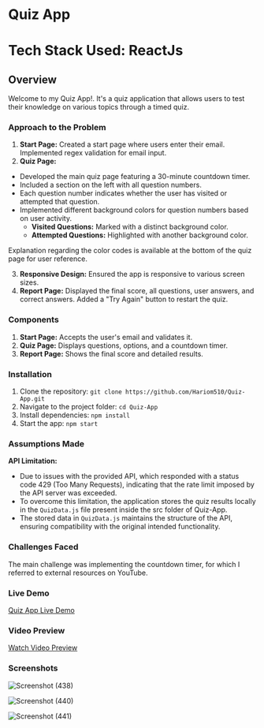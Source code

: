 # Quiz App

# Tech Stack Used: ReactJs

## Overview

Welcome to my Quiz App!. It's a quiz application that allows users to test their knowledge on various topics through a timed quiz.

### Approach to the Problem

1. **Start Page:** Created a start page where users enter their email. Implemented regex validation for email input.
2. **Quiz Page:** 
- Developed the main quiz page featuring a 30-minute countdown timer.
- Included a section on the left with all question numbers.
- Each question number indicates whether the user has visited or attempted that question.
- Implemented different background colors for question numbers based on user activity.
  - **Visited Questions:** Marked with a distinct background color.
  - **Attempted Questions:** Highlighted with another background color.

Explanation regarding the color codes is available at the bottom of the quiz page for user reference.

3. **Responsive Design:** Ensured the app is responsive to various screen sizes.
4. **Report Page:** Displayed the final score, all questions, user answers, and correct answers. Added a "Try Again" button to restart the quiz.

### Components

1. **Start Page:** Accepts the user's email and validates it.
2. **Quiz Page:** Displays questions, options, and a countdown timer.
3. **Report Page:** Shows the final score and detailed results.

### Installation

1. Clone the repository: `git clone https://github.com/Hariom510/Quiz-App.git`
2. Navigate to the project folder: `cd Quiz-App`
3. Install dependencies: `npm install`
4. Start the app: `npm start`

### Assumptions Made

**API Limitation:**
- Due to issues with the provided API, which responded with a status code 429 (Too Many Requests), indicating that the rate limit imposed by the API server was exceeded.
- To overcome this limitation, the application stores the quiz results locally in the `QuizData.js` file present inside the src folder of Quiz-App.
- The stored data in `QuizData.js` maintains the structure of the API, ensuring compatibility with the original intended functionality.

### Challenges Faced

The main challenge was implementing the countdown timer, for which I referred to external resources on YouTube.

### Live Demo

[Quiz App Live Demo](https://hariomquizapp.netlify.app/quiz)

### Video Preview

[Watch Video Preview](https://www.loom.com/share/ca190f001fdd4be687a1d2a5d4cce105?sid=05bd1626-39ad-485e-b773-0c9a449c4557)

### Screenshots

![Screenshot (438)](https://github.com/Hariom510/Quiz-App/assets/85151795/b127005d-93b7-4105-94ca-8e9ef545efc4)

![Screenshot (440)](https://github.com/Hariom510/Quiz-App/assets/85151795/b35e6620-1cd3-4e62-9dde-253c28030417)

![Screenshot (441)](https://github.com/Hariom510/Quiz-App/assets/85151795/df9c9ba6-db48-42f9-98dd-6af14766b4ec)
